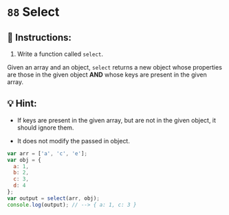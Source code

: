 # `88` Select

## 📝 Instructions:

1. Write a function called `select`.

Given an array and an object, `select` returns a new object whose properties are those in the given object **AND** whose keys are present in the given array. 

## :bulb: Hint:

+ If keys are present in the given array, but are not in the given object, it should ignore them. 

+ It does not modify the passed in object.

```js
var arr = ['a', 'c', 'e'];
var obj = {
  a: 1,
  b: 2,
  c: 3,
  d: 4
};
var output = select(arr, obj);
console.log(output); // --> { a: 1, c: 3 }
```